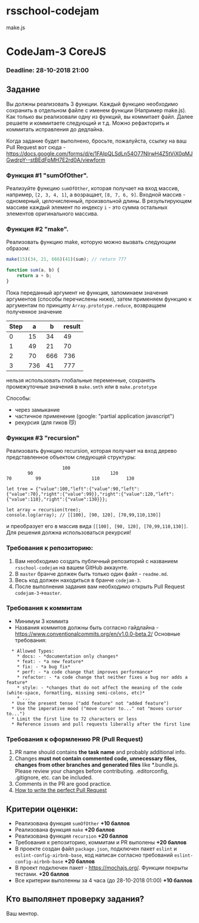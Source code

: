 # rsschool-codejam
make.js
# CodeJam-3 CoreJS

### Deadline: 28-10-2018 21:00

## Задание
Вы должны реализовать 3 функции. Каждый функцию необходимо сохранить в отдельном файле с именем функции (Например make.js). Как только вы реализовали одну из функций, вы коммитает файл. Далее решаете и коммитаете следующий и т.д. Можно рефакторить и коммитать исправления до дедлайна.  

Когда задание будет выполнено, бросьте, пожалуйста, ссылку на ваш Pull Request вот сюда - 
https://docs.google.com/forms/d/e/1FAIpQLSdLn54O77NlrwH4Z5tViX0qMJGwdrpY--stBEdFpMH7E2rd0A/viewform

### Функция #1 "sumOfOther".

Реализуйте функцию  `sumOfOther`, которая получает на вход массив, например, `[2, 3, 4, 1]`, а возращает, `[8, 7, 6, 9]`. Входной массив - одномерный, целочисленный, произвольной длины. 
В результирующем массиве каждый элемент по индексу `i` - это сумма остальных элементов оригинального массива. 

### Функция #2 "make".

Реализовать функцию make, которую можно вызвать следующим образом:

```javascript
make(15)(34, 21, 666)(41)(sum); // return 777

function sum(a, b) {
    return a + b;
}

```
Пока переданный аргумент не функция, запоминаем значения аргументов (способы перечислены ниже), затем применяем функцию к аргументам по принципу `Array.prototype.reduce`, возвращаем полученное значение

Step | a    | b    | result
---- | ---- | ---- | ----
  0  |  15  |  34  |  49
  1  |  49  |  21  |  70
  2  |  70  |  666 |  736
  3  |  736 |  41  |  777

нельзя использовать глобальные переменные, сохранять промежуточные значения в `make.smth` или в `make.prototype`

Cпособы:
* через замыкание
* частичное применение (google: "partial application javascript")
* рекурсия (для гиков :smirk_cat:)

### Функция #3 "recursion"
Реализовать функцию recursion, которая получает на вход дерево представленное объектом следующей структуры:
```
                     100
        90                             120
70         99                   110          130
```
```
let tree = {"value":100,"left":{"value":90,"left":{"value":70},"right":{"value":99}},"right":{"value":120,"left":{"value":110},"right":{"value":130}}};

let array = recursion(tree);
console.log(array); // [[100], [90, 120], [70,99,110,130]]
```
и преобразует его в массив вида `[[100], [90, 120], [70,99,110,130]]`.   
Для решения должна использоваться рекурсия! 

### Требования к репозиторию: 
1. Вам необходимо создать публичный репозиторий c названием  `rsschool-codejam` на вашем GitHub аккаунте.
2. В `master` бранче должен быть только один файл - `readme.md`. 
3. Весь код должен находиться в бранче `codejam-3`. 
4. После выполнения задания вам необходимо открыть Pull Request `codejam-3`->`master`.

### Требования к коммитам
- Минимум 3 коммита
- Названия коммитов должны быть согласно гайдлайна - https://www.conventionalcommits.org/en/v1.0.0-beta.2/ 
Основные требования:
```
  * Allowed Types:
    * docs: - *documentation only changes*
    * feat: - *a new feature*
    * fix: - *a bug fix*
    * perf: - *a code change that improves performance*
    * refactor: - *a code change that neither fixes a bug nor adds a feature*
    * style: - *сhanges that do not affect the meaning of the code (white-space, formatting, missing semi-colons, etc)*
    * ...
  * Use the present tense ("add feature" not "added feature")
  * Use the imperative mood ("move cursor to..." not "moves cursor to...")
  * Limit the first line to 72 characters or less
  * Reference issues and pull requests liberally after the first line
```

### Требования к оформлению PR (Pull Request)
1. PR name should contains **the task name** and probably additional info.
2. Changes **must not contain commented code, unnecessary files, changes from other branches and generated files** like *.bundle.js. Please review your changes before contributing. .editorconfig, .gitignore, etc. can be included.
3. Comments in the PR are good practice.
4. [How to write the perfect Pull Request](https://github.com/blog/1943-how-to-write-the-perfect-pull-request)

## Критерии оценки:
- Реализована функция `sumOfOther` **+10 баллов**
- Реализована функция `make` **+20 баллов**
- Реализована функция `recursion` **+20 баллов**
- Требования к репозиторию, коммитам и PR выполены **+20 баллов**
- В проекте создан файл `package.json`, подключен пакет `eslint` и `eslint-config-airbnb-base`, код написан согласно требований `eslint-config-airbnb-base` **+20 баллов**
- В проект подключен пакет - https://mochajs.org/. Функции покрыты тестами. **+20 баллов**
- Все критерии выполенны за 4 часа (до 28-10-2018 01:00) **+10 баллов**

## Кто выполянет проверку задания?
Ваш ментор.
